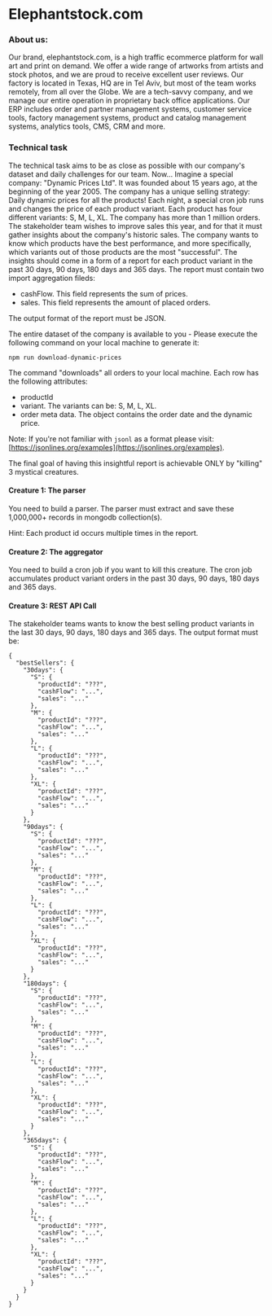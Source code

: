 # Elephantstock.com

### About us:

Our brand, elephantstock.com, is a high traffic ecommerce platform for wall art
and print on demand. We offer a wide range of artworks from artists and stock
photos, and we are proud to receive excellent user reviews. Our factory is
located in Texas, HQ are in Tel Aviv, but most of the team works remotely, from
all over the Globe. We are a tech-savvy company, and we manage our entire
operation in proprietary back office applications. Our ERP includes order and
partner management systems, customer service tools, factory management systems,
product and catalog management systems, analytics tools, CMS, CRM and more.

### Technical task

The technical task aims to be as close as possible with our company's dataset and
daily challenges for our team. Now... Imagine a special company: "Dynamic
Prices Ltd". It was founded about 15 years ago, at the beginning of the year 2005. 
The company has a unique selling strategy: Daily dynamic prices for all the products!
Each night, a special cron job runs and changes the price of each
product variant. Each product has four different variants: S, M, L, XL. 
The company has more than 1 million orders. The stakeholder team wishes to improve sales
this year, and for that it must gather insights about the company's historic sales.
The company wants to know which products have the best performance, and more specifically, 
which variants out of those products are the most "successful". 
The insights should come in a form of a report for each product variant in the past 30 days, 90 days, 180
days and 365 days. The report must contain two import aggregation fileds:

- cashFlow. This field represents the sum of prices.
- sales. This field represents the amount of placed orders.

The output format of the report must be JSON. 

The entire dataset of the company is available to you -
Please execute the following command on your local machine to generate it:

```
npm run download-dynamic-prices
```

The command "downloads" all orders to your local machine. Each row has the
following attributes:

- productId
- variant. The variants can be: S, M, L, XL.
- order meta data. The object contains the order date and the dynamic price.

Note: If you're not familiar with `jsonl` as a format please visit:
[https://jsonlines.org/examples](https://jsonlines.org/examples).

The final goal of having this insightful report is achievable ONLY by "killing" 3 mystical creatures.

#### Creature 1: The parser

You need to build a parser. The parser must extract and save these 1,000,000+
records in mongodb collection(s).

Hint: Each product id occurs multiple times in the report.

#### Creature 2: The aggregator

You need to build a cron job if you want to kill this creature. The cron job
accumulates product variant orders in the past 30 days, 90 days, 180 days and
365 days.

#### Creature 3: REST API Call

The stakeholder teams wants to know the best selling product variants in the
last 30 days, 90 days, 180 days and 365 days. The output format must be:

```
{
  "bestSellers": {
    "30days": {
      "S": {
        "productId": "???",
        "cashFlow": "...",
        "sales": "..."
      },
      "M": {
        "productId": "???",
        "cashFlow": "...",
        "sales": "..."
      },
      "L": {
        "productId": "???",
        "cashFlow": "...",
        "sales": "..."
      },
      "XL": {
        "productId": "???",
        "cashFlow": "...",
        "sales": "..."
      }
    },
    "90days": {
      "S": {
        "productId": "???",
        "cashFlow": "...",
        "sales": "..."
      },
      "M": {
        "productId": "???",
        "cashFlow": "...",
        "sales": "..."
      },
      "L": {
        "productId": "???",
        "cashFlow": "...",
        "sales": "..."
      },
      "XL": {
        "productId": "???",
        "cashFlow": "...",
        "sales": "..."
      }
    },
    "180days": {
      "S": {
        "productId": "???",
        "cashFlow": "...",
        "sales": "..."
      },
      "M": {
        "productId": "???",
        "cashFlow": "...",
        "sales": "..."
      },
      "L": {
        "productId": "???",
        "cashFlow": "...",
        "sales": "..."
      },
      "XL": {
        "productId": "???",
        "cashFlow": "...",
        "sales": "..."
      }
    },
    "365days": {
      "S": {
        "productId": "???",
        "cashFlow": "...",
        "sales": "..."
      },
      "M": {
        "productId": "???",
        "cashFlow": "...",
        "sales": "..."
      },
      "L": {
        "productId": "???",
        "cashFlow": "...",
        "sales": "..."
      },
      "XL": {
        "productId": "???",
        "cashFlow": "...",
        "sales": "..."
      }
    }
  }
}
```
